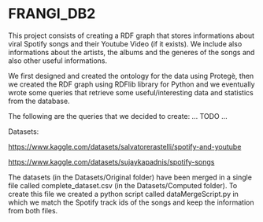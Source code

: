 # FRANGI_DB2

This project consists of creating a RDF graph that stores informations about viral Spotify songs and their Youtube Video (if it exists). We include also informations about the artists, the albums and the generes of the songs and also other useful informations.

We first designed and created the ontology for the data using Protegè, then we created the RDF graph using RDFlib library for Python and we eventually wrote some queries that retrieve some useful/interesting data and statistics from the database.

The following are the queries that we decided to create:
...
TODO
...



Datasets:

https://www.kaggle.com/datasets/salvatorerastelli/spotify-and-youtube

https://www.kaggle.com/datasets/sujaykapadnis/spotify-songs

The datasets (in the Datasets/Original folder) have been merged in a single file called complete_dataset.csv (in the Datasets/Computed folder). To create this file we created a python script called dataMergeScript.py in which we match the Spotify track ids of the songs and keep the information from both files.



